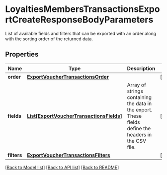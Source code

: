 # LoyaltiesMembersTransactionsExportCreateResponseBodyParameters

List of available fields and filters that can be exported with an order along with the sorting order of the returned data.

## Properties

Name | Type | Description | Notes
------------ | ------------- | ------------- | -------------
**order** | [**ExportVoucherTransactionsOrder**](ExportVoucherTransactionsOrder.md) |  | [optional] 
**fields** | [**List[ExportVoucherTransactionsFields]**](ExportVoucherTransactionsFields.md) | Array of strings containing the data in the export. These fields define the headers in the CSV file. | [optional] 
**filters** | [**ExportVoucherTransactionsFilters**](ExportVoucherTransactionsFilters.md) |  | [optional] 

[[Back to Model list]](../README.md#documentation-for-models) [[Back to API list]](../README.md#documentation-for-api-endpoints) [[Back to README]](../README.md)


